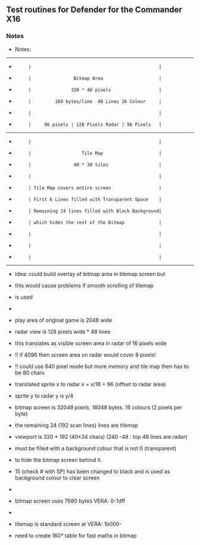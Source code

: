 ## Test routines for Defender for the Commander X16 ##

### Notes ###

- Notes:
-          --------------------------------------------------
-          |                                                |
-          |                Bitmap Area                     |
-          |               320 * 48 pixels                  |
-          |         160 bytes/line  48 Lines 16 Colour     |
-          |                                                |
-          |     96 pixels | 128 Pixels Radar | 96 Pixels   |
-          --------------------------------------------------
-          |                                                |
-          |                   Tile Map                     |
-          |                40 * 30 tiles                   |
-          |                                                |
-          | Tile Map covers entire screen                  |
-          | First 6 Lines filled with Transparent Space    |
-          | Remaining 24 lines filled with Black Background|
-          | which hides the rest of the Bitmap             |
-          |                                                |
-          |                                                |
-          |                                                |
-          --------------------------------------------------

-  Idea: could build overlay of bitmap area in tilemap screen but
-  this would cause problems if smooth scrolling of tilemap
-  is used
-
-  play area of original game is 2048 wide
-  radar view is 128 pixels wide * 48 lines
-  this translates as visible screen area in radar of 16 pixels wide
-  !! if  4096 then screen area on radar would cover 8 pixels!
-  !! could use 640 pixel mode but more memory and tile map then has to be 80 chars
-  translated sprite x to radar x =  x/16 + 96 (offset to radar area)
-  sprite y to radar y is y/4 

-  bitmap screen is 320*48 pixels, 160*48 bytes. 16 colours (2 pixels per byte)
-  the remaining 24 (192 scan lines) lines are tilemap
-  viewport is 320 * 192  (40*24 chars)  (240 -48 : top 48 lines are radar)
-  must be filled with a background colour that is not 0 (transparent)
-  to hide the bitmap screen behind it. 
-  15 (check # with SP) has been changed to black and is used as background colour to clear screen
-  
-  bitmap screen uses 7680 bytes VERA: 0-1dff
-
-  tilemap is standard screen at VERA: 1b000-

-  need to create 160* table for fast maths in bitmap
